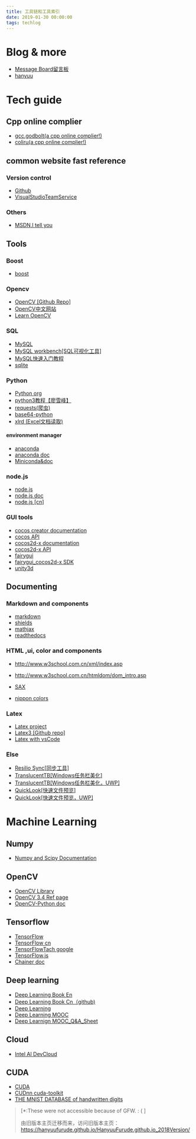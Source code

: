 ```yaml
---
title: 工具链和工具索引
date: 2019-01-30 00:00:00
tags: techlog
---
```

# Blog & more

* [Message Board留言板](https://github.com/HanyuuFurude/HanyuuFurude.github.io/issues)
* [hanyuu](hanyuu.ml)
# Tech guide

## Cpp online complier

*   [gcc.godbolt(a cpp online complier!)](https://gcc.godbolt.org/)
*   [coliru(a cpp online complier!)](https://coliru.stacked-crooked.com/)

## common website fast reference

### Version control

*   [Github](https://github.com/HanyuuFurude)
*   [VisualStudioTeamService](https://app.vsaex.visualstudio.com/)

### Others

*   [MSDN,I tell you](https://msdn.itellyou.cn/)

## Tools

### Boost

*   [boost](https://www.boost.org/)

### Opencv

*   [OpenCV [Github Repo]](https://github.com/opencv/opencv)
*   [OpenCV中文网站](http://wiki.opencv.org.cn/index.php/%E9%A6%96%E9%A1%B5)
*   [Learn OpenCV](https://www.learnopencv.com/)

### SQL

*   [MySQL](https://www.mysql.com/)
*   [MySQL workbench[SQL可视化工具]](https://www.mysql.com/products/workbench/)
*   [MySQL快速入门教程](http://www.runoob.com/mysql/mysql-tutorial.html)
*   [sqlite](http://www.runoob.com/sqlite/sqlite-c-cpp.html?tdsourcetag=s_pctim_aiomsg)

### Python

*   [Python org](https://www.python.org/)
*   [python3教程【廖雪峰】](https://www.liaoxuefeng.com/wiki/0014316089557264a6b348958f449949df42a6d3a2e542c000)
*   [requests(爬虫)](http://docs.python-requests.org/zh_CN/latest/user/quickstart.html)
*   [base64-python](https://www.liaoxuefeng.com/wiki/001374738125095c955c1e6d8bb493182103fac9270762a000/001399413803339f4bbda5c01fc479cbea98b1387390748000)
*   [xlrd (Excel文档读取)](https://xlrd.readthedocs.io/en/latest/index.html)

#### environment manager

*   [anaconda](https://anaconda.org/hanyuu/dashboard)
*   [anaconda doc](https://docs.anaconda.com/)
*   [Miniconda&doc](https://conda.io/en/latest/miniconda.html)

###  node.js

*   [node.js](https://nodejs.org/en/)
*   [node.js doc](https://nodejs.org/en/docs/)
*   [node.js [cn]](http://www.runoob.com/nodejs/nodejs-tutorial.html)

### GUI tools

*   [cocos creator documentation](http://docs.cocos.com/creator/manual/zh/)
*   [cocos API](http://docs.cocos.com/creator/api/zh/)
*   [cocos2d-x documentation](http://docs.cocos.com/cocos2d-x/manual/zh/)
*   [cocos2d-x API](http://www.cocos2d-x.org/docs/api-ref/index.html)
*   [fairygui](http://www.fairygui.com/)
*   [fairygui_cocos2d-x SDK](https://github.com/fairygui/FairyGUI-cocos2dx)
*   [unity3d](https://unity3d.com/cn/learn/tutorials)

## Documenting

### Markdown and components

*   [markdown](http://www.markdown.cn/)
*   [shields](https://shields.io/)
*   [mathjax](https://www.mathjax.org/)
*   [readthedocs](https://readthedocs.org/)

### HTML ,ui, color and components

*   http://www.w3school.com.cn/xml/index.asp

*   http://www.w3school.com.cn/htmldom/dom_intro.asp

*   [SAX](https://www.ibm.com/developerworks/cn/xml/x-saxapi/index.html)
*   [nippon colors](http://nipponcolors.com/)

### Latex

*   [Latex project](https://www.latex-project.org/)
*   [Latex3 [Github repo]](https://github.com/latex3/latex3)
*   [Latex with vsCode](https://zhuanlan.zhihu.com/p/38178015)

### Else

*   [Resilio Sync[同步工具]](https://www.resilio.com/)
*   [TranslucentTB[Windows任务栏美化]](https://github.com/TranslucentTB/TranslucentTB)
*   [TranslucentTB[Windows任务栏美化，UWP]](https://www.microsoft.com/zh-cn/p/translucenttb/9pf4kz2vn4w9?activetab=pivot:overviewtab)
*   [QuickLook[快速文件预览]](https://github.com/QL-Win/QuickLook)
*   [QuickLook[快速文件预览，UWP]](https://www.microsoft.com/zh-cn/p/translucenttb/9pf4kz2vn4w9?activetab=pivot:overviewtab)

# Machine Learning
## Numpy
*   [Numpy and Scipy Documentation](https://docs.scipy.org/doc/)

## OpenCV
* [OpenCV Library](https://opencv.org/)
* [OpenCV 3.4 Ref page](https://docs.opencv.org/3.4/)
* [OpenCV-Python doc](https://opencv-python-tutroals.readthedocs.io/en/latest/py_tutorials/py_tutorials.html)

## Tensorflow
*   [TensorFlow](https://www.tensorflow.org)
*    [TensorFlow cn](http://www.tensorfly.cn/)
*    [TensorFlowTach google](https://developers.google.com/machine-learning/crash-course/framing/ml-terminology?hl=zh-cn)
 *   [TensorFlow.js](https://js.tensorflow.org/)
  *  [Chainer doc](https://docs.chainer.org/en/stable/)

## Deep learning
*   [Deep Learning Book En](http://www.deeplearningbook.org/)
*   [Deep Learning Book Cn（github)](https://github.com/exacity/deeplearningbook-chinese)
*   [ Deep Learning](https://hanyuufurude.github.io/HanyuuFurude.github.io_2018Version/DeepLearing.html)
*   [ Deep Learning MOOC](http://mooc.study.163.com/smartSpec/detail/1001319001.htm)
*   [ Deep Learnign  MOOC_Q&A_Sheet](https://blog.csdn.net/u013733326/article/details/79862336)

## Cloud
*   [Intel AI DevCloud](https://software.intel.com/en-us/ai-academy/devcloud)

## CUDA
*   [CUDA](https://developer.nvidia.com/cuda-downloads)
*   [CUDnn cuda-toolkit](https://developer.nvidia.com/cuda-toolkit)
*   [THE MNIST DATABASE of handwritten digits](http://yann.lecun.com/exdb/mnist/)

> [*:These were not accessible because of GFW. : ( ]
>
> 由旧版本主页迁移而来，访问旧版本主页：https://hanyuufurude.github.io/HanyuuFurude.github.io_2018Version/